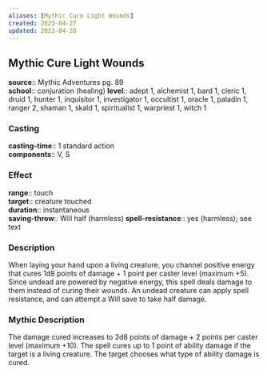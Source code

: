 ```yaml
---
aliases: [Mythic Cure Light Wounds]
created: 2023-04-27
updated: 2023-04-28
---
```


## Mythic Cure Light Wounds

**source**:: Mythic Adventures pg. 89  
**school**:: conjuration (healing)
**level**:: adept 1, alchemist 1, bard 1, cleric 1, druid 1, hunter 1, inquisitor 1, investigator 1, occultist 1, oracle 1, paladin 1, ranger 2, shaman 1, skald 1, spiritualist 1, warpriest 1, witch 1

### Casting

**casting-time**:: 1 standard action  
**components**:: V, S

### Effect

**range**:: touch  
**target**:: creature touched  
**duration**:: instantaneous  
**saving-throw**:: Will half (harmless)
**spell-resistance**:: yes (harmless); see text

### Description

When laying your hand upon a living creature, you channel positive energy that cures 1d8 points of damage + 1 point per caster level (maximum +5). Since undead are powered by negative energy, this spell deals damage to them instead of curing their wounds. An undead creature can apply spell resistance, and can attempt a Will save to take half damage.

### Mythic Description

The damage cured increases to 2d8 points of damage + 2 points per caster level (maximum +10). The spell cures up to 1 point of ability damage if the target is a living creature. The target chooses what type of ability damage is cured.
